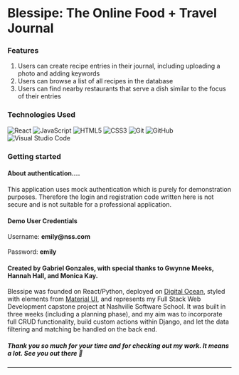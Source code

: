 # Blessipe: The Online Food + Travel Journal


### Features

1. Users can create recipe entries in their journal, including uploading a photo and adding keywords
2. Users can browse a list of all recipes in the database
3. Users can find nearby restaurants that serve a dish similar to the focus of their entries


### Technologies Used

![React](https://img.shields.io/badge/react%20-%2320232a.svg?&style=for-the-badge&logo=react&logoColor=%2361DAFB) ![JavaScript](https://img.shields.io/badge/javascript%20-%23323330.svg?&style=for-the-badge&logo=javascript&logoColor=%23F7DF1E) ![HTML5](https://img.shields.io/badge/html5%20-%23E34F26.svg?&style=for-the-badge&logo=html5&logoColor=white) ![CSS3](https://img.shields.io/badge/css3%20-%231572B6.svg?&style=for-the-badge&logo=css3&logoColor=white) ![Git](https://img.shields.io/badge/git%20-%23F05033.svg?&style=for-the-badge&logo=git&logoColor=white) ![GitHub](https://img.shields.io/badge/github%20-%23121011.svg?&style=for-the-badge&logo=github&logoColor=white) ![Visual Studio Code](https://img.shields.io/badge/VSCode%20-%23007ACC.svg?&style=for-the-badge&logo=visual-studio-code&logoColor=white)

### Getting started

#### About authentication....

This application uses mock authentication which is purely for demonstration purposes. Therefore the login and registration code written here is not secure and is not suitable for a professional application.


#### Demo User Credentials

<p>
Username: <b>emily@nss.com</b>
<br></br>
Password: <b>emily</b>
</p>

#### Created by Gabriel Gonzales, with special thanks to Gwynne Meeks, Hannah Hall, and Monica Kay.


Blessipe was founded on React/Python, deployed on [Digital Ocean](https://www.digitalocean.com/), styled with elements from [Material UI](https://material-ui.com/), and represents my Full Stack Web Development capstone project at Nashville Software School. It was built in three weeks (including a planning phase), and my aim was to incorporate full CRUD functionality, build custom actions within Django, and let the data filtering and matching be handled on the back end.

##### Thank you so much for your time and for checking out my work. It means a lot. See you out there 🍣

**********

